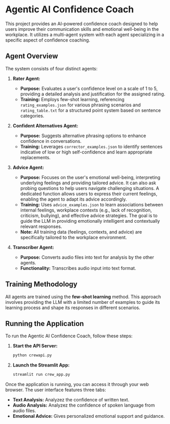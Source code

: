 # Agentic AI Confidence Coach

This project provides an AI-powered confidence coach designed to help users improve their communication skills and emotional well-being in the workplace. It utilizes a multi-agent system with each agent specializing in a specific aspect of confidence coaching.

## Agent Overview

The system consists of four distinct agents:

1.  **Rater Agent:**
    *   **Purpose:** Evaluates a user's confidence level on a scale of 1 to 5, providing a detailed analysis and justification for the assigned rating.
    *   **Training:** Employs few-shot learning, referencing `rating_examples.json` for various phrasing scenarios and `rating_table.txt` for a structured point system based on sentence categories.

2.  **Confident Alternatives Agent:**
    *   **Purpose:** Suggests alternative phrasing options to enhance confidence in conversations.
    *   **Training:** Leverages `corrector_examples.json` to identify sentences indicative of low or high self-confidence and learn appropriate replacements.

3.  **Advice Agent:**
    *   **Purpose:** Focuses on the user's emotional well-being, interpreting underlying feelings and providing tailored advice. It can also ask probing questions to help users navigate challenging situations. A dedicated function allows users to express their current feelings, enabling the agent to adapt its advice accordingly.
    *   **Training:** Uses `advice_examples.json` to learn associations between internal feelings, workplace contexts (e.g., lack of recognition, criticism, bullying), and effective advice strategies. The goal is to guide the LLM in providing emotionally intelligent and contextually relevant responses.
    *   **Note:** All training data (feelings, contexts, and advice) are specifically tailored to the workplace environment.

4.  **Transcriber Agent:**
    *   **Purpose:** Converts audio files into text for analysis by the other agents.
    *   **Functionality:** Transcribes audio input into text format.

## Training Methodology

All agents are trained using the **few-shot learning** method. This approach involves providing the LLM with a limited number of examples to guide its learning process and shape its responses in different scenarios.

## Running the Application

To run the Agentic AI Confidence Coach, follow these steps:

1.  **Start the API Server:**

    ```bash
    python crewapi.py
    ```

2.  **Launch the Streamlit App:**

    ```bash
    streamlit run crew_app.py
    ```

Once the application is running, you can access it through your web browser. The user interface features three tabs:

*   **Text Analysis:** Analyzez the confidence of written text.
*   **Audio Analysis:** Analyzez the confidence of spoken language from audio files.
*   **Emotional Advice:** Gives personalized emotional support and guidance.